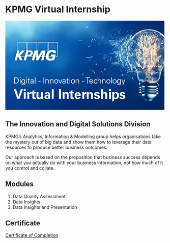 # KPMG Virtual Internship

![Cat](https://raw.githubusercontent.com/Alemar1990/KPMG_Virtual_Experience/master/KPMG-inside-sherpa-thumb.jpg)

## The Innovation and Digital Solutions Division

KPMG’s Analytics, Information & Modelling group helps organisations take the mystery out of big data and show them how to leverage their data resources to produce better business outcomes.

Our approach is based on the proposition that business success depends on what you actually do with your business information, not how much of it you control and collate.

## Modules

1. Data Quality Assessment
2. Data Insights
3. Data Insights and Presentation


## Certificate

[Certificate of Completion](https://insidesherpa.s3.amazonaws.com/completion-certificates/KPMG/m7W4GMqeT3bh9Nb2c_KPMG_aLCneycZzfdCYtSs7_completion_certificate.pdf)
